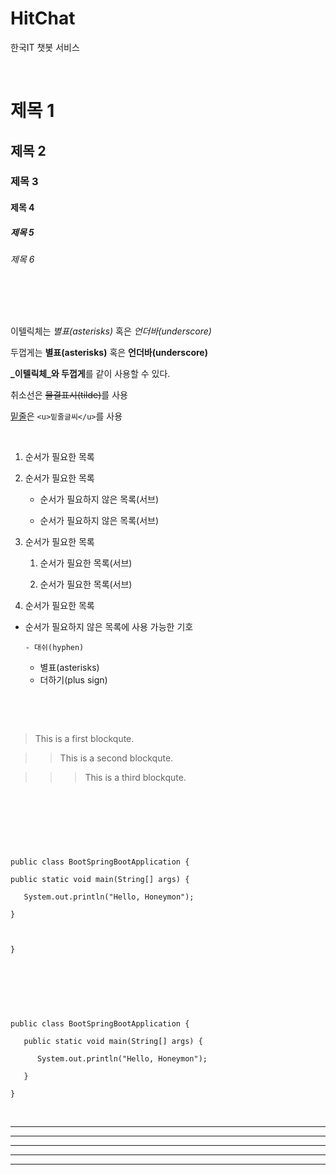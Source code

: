 # HitChat

한국IT 챗봇 서비스

​

# 제목 1

## 제목 2

### 제목 3

#### 제목 4

##### 제목 5

###### 제목 6

​

​

이텔릭체는 *별표(asterisks)* 혹은 _언더바(underscore)_ 

두껍게는 **별표(asterisks)** 혹은 __언더바(underscore)__ 

**_이텔릭체_와 두껍게**를 같이 사용할 수 있다. 

취소선은 ~~물결표시(tilde)~~를 사용 

<u>밑줄</u>은 `<u>밑줄글씨</u>`를 사용 

​

1. 순서가 필요한 목록

1. 순서가 필요한 목록

   - 순서가 필요하지 않은 목록(서브) 

   - 순서가 필요하지 않은 목록(서브) 

1. 순서가 필요한 목록

   1. 순서가 필요한 목록(서브)

   1. 순서가 필요한 목록(서브)

1. 순서가 필요한 목록

- 순서가 필요하지 않은 목록에 사용 가능한 기호

      - 대쉬(hyphen) 

   * 별표(asterisks)

   + 더하기(plus sign)

​

​

> This is a first blockqute.

>   > This is a second blockqute.

>   >   > This is a third blockqute.

​

​

<pre>

<code>

public class BootSpringBootApplication {

public static void main(String[] args) {

   System.out.println("Hello, Honeymon");

}

​

}

</code>

</pre>

​

```

public class BootSpringBootApplication {

   public static void main(String[] args) {

      System.out.println("Hello, Honeymon");

   }

}

```

​

* * *

***

*****

- - -

---------------------------------------